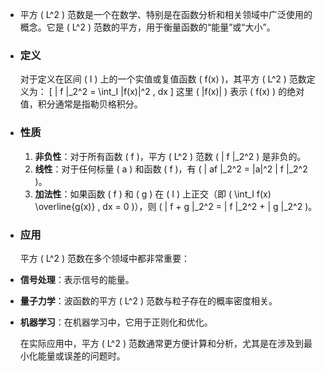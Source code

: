 - 平方 \( L^2 \) 范数是一个在数学、特别是在函数分析和相关领域中广泛使用的概念。它是 \( L^2 \) 范数的平方，用于衡量函数的“能量”或“大小”。
- ### 定义
  对于定义在区间 \( I \) 上的一个实值或复值函数 \( f(x) \)，其平方 \( L^2 \) 范数定义为：
  \[ \| f \|_2^2 = \int_I |f(x)|^2 \, dx \]
  这里 \( |f(x)| \) 表示 \( f(x) \) 的绝对值，积分通常是指勒贝格积分。
- ### 性质
  1. **非负性**：对于所有函数 \( f \)，平方 \( L^2 \) 范数 \( \| f \|_2^2 \) 是非负的。
  2. **线性**：对于任何标量 \( a \) 和函数 \( f \)，有 \( \| af \|_2^2 = |a|^2 \| f \|_2^2 \)。
  3. **加法性**：如果函数 \( f \) 和 \( g \) 在 \( I \) 上正交（即 \( \int_I f(x) \overline{g(x)} \, dx = 0 \)），则 \( \| f + g \|_2^2 = \| f \|_2^2 + \| g \|_2^2 \)。
- ### 应用
  平方 \( L^2 \) 范数在多个领域中都非常重要：
- **信号处理**：表示信号的能量。
- **量子力学**：波函数的平方 \( L^2 \) 范数与粒子存在的概率密度相关。
- **机器学习**：在机器学习中，它用于正则化和优化。
  
  在实际应用中，平方 \( L^2 \) 范数通常更方便计算和分析，尤其是在涉及到最小化能量或误差的问题时。